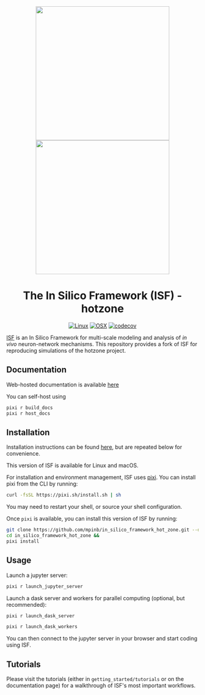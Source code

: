 <div align="center">

<img src=./docs/_static/_images/isf-logo-white.png#gh-dark-mode-only width='350'>
<img src=./docs/_static/_images/isf-logo-black.png#gh-light-mode-only width='350'>

# The In Silico Framework (ISF) - hotzone
[![Linux](https://github.com/mpinb/in_silico_framework/actions/workflows/test-isf-py38-pixi-linux.yml/badge.svg)](https://github.com/mpinb/in_silico_framework/actions/workflows/test-isf-py38-pixi-linux.yml)
[![OSX](https://github.com/mpinb/in_silico_framework/actions/workflows/test-isf-py38-pixi-macos.yml/badge.svg)](https://github.com/mpinb/in_silico_framework/actions/workflows/test-isf-py38-pixi-macos.yml)
[![codecov](https://codecov.io/gh/mpinb/in_silico_framework/graph/badge.svg?token=V4P4QMFM12)](https://codecov.io/gh/mpinb/in_silico_framework)

</div>

[ISF](https://www.github.com/mpinb/in_silico_framework) is an In Silico Framework for multi-scale modeling and analysis of *in vivo* neuron-network mechanisms.
This repository provides a fork of ISF for reproducing simulations of the hotzone project.

## Documentation

Web-hosted documentation is available [here](https://wwwuser.gwdguser.de/~b.meulemeester/index.html)

You can self-host using

```bash
pixi r build_docs
pixi r host_docs
```

## Installation

Installation instructions can be found [here](https://wwwuser.gwdguser.de/~b.meulemeester/rst_assets/installation.html), but are repeated below for convenience.

This version of ISF is available for Linux and macOS.

For installation and environment management, ISF uses [pixi](pixi.sh). You can install pixi from the CLI by running:

```bash
curl -fsSL https://pixi.sh/install.sh | sh
```

You may need to restart your shell, or source your shell configuration.

Once `pixi` is available, you can install this version of ISF by running:
```bash
git clone https://github.com/mpinb/in_silico_framework_hot_zone.git --depth 1 &&
cd in_silico_framework_hot_zone &&
pixi install
```

## Usage

Launch a jupyter server:
```bash
pixi r launch_jupyter_server
```

Launch a dask server and workers for parallel computing (optional, but recommended):
```bash
pixi r launch_dask_server
```
```bash
pixi r launch_dask_workers
```

You can then connect to the jupyter server in your browser and start coding using ISF.

## Tutorials

Please visit the tutorials (either in `getting_started/tutorials` or on the documentation page) for a walkthrough of ISF's most important workflows.
